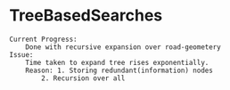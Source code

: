 # TreeBasedSearches

	Current Progress:
		Done with recursive expansion over road-geometery
	Issue:
		Time taken to expand tree rises exponentially.
		Reason: 1. Storing redundant(information) nodes
			2. Recursion over all

